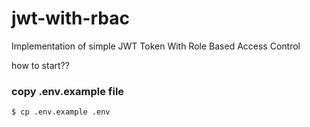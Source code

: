 # jwt-with-rbac
Implementation of simple JWT Token With Role Based Access Control

how to start??

### copy .env.example file
```bash
$ cp .env.example .env
```

